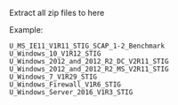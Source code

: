 Extract all zip files to here

Example:

    U_MS_IE11_V1R11_STIG_SCAP_1-2_Benchmark
    U_Windows_10_V1R12_STIG
    U_Windows_2012_and_2012_R2_DC_V2R11_STIG
    U_Windows_2012_and_2012_R2_MS_V2R11_STIG
    U_Windows_7_V1R29_STIG
    U_Windows_Firewall_V1R6_STIG
    U_Windows_Server_2016_V1R3_STIG
